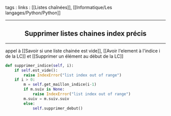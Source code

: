 tags : 
links : [[Listes chaînées]], [[Informatique/Les langages/Python/Python]]

****

<h2 style="text-align: center;"> Supprimer listes chaines index précis </h2>

****
appel à [[Savoir si une liste chainée est vide]], [[Avoir l'element à l'indice i de la LC]] et [[Supprimer un élément au début de la LC]]

```python
def supprimer_indice(self, i):
	if self.est_vide():
		raise IndexError("list index out of range")
	if i > 0:
		m = self.get_maillon_indice(i-1)
		if m.suiv is None:
			raise IndexError("list index out of range")
		m.suiv = m.suiv.suiv
		else:
			self.supprimer_debut()
```